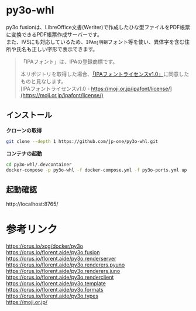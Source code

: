 # py3o-whl

py3o.fusionは、LibreOffice文書(Weriter)で作成したひな型ファイルをPDF帳票に変換できるPDF帳票作成サーバーです。  
また、IVSにも対応しているため、`IPAmj明朝`フォント等を使い、異体字を含む住所や氏名も正しい字形で表示できます。  

> 「IPAフォント」は、IPAの登録商標です。  
>   
> 本リポジトリを取得した場合、[「IPAフォントライセンスv1.0」](https://moji.or.jp/ipafont/license/)に同意したものと見なします。  
> [IPAフォントライセンスv1.0 - https://moji.or.jp/ipafont/license/](https://moji.or.jp/ipafont/license/)  
 

## インストール

**クローンの取得**

```bash
git clone --depth 1 https://github.com/jp-one/py3o-whl.git
```

**コンテナの起動**

```bash
cd py3o-whl/.devcontainer
docker-compose -p py3o-whl -f docker-compose.yml -f py3o-ports.yml up
```

## 起動確認

http://localhost:8765/

# 参考リンク

https://orus.io/xcg/docker/py3o  
https://orus.io/florent.aide/py3o.fusion  
https://orus.io/florent.aide/py3o.renderserver  
https://orus.io/florent.aide/py3o.renderers.pyuno  
https://orus.io/florent.aide/py3o.renderers.juno  
https://orus.io/florent.aide/py3o.renderclient  
https://orus.io/florent.aide/py3o.template  
https://orus.io/florent.aide/py3o.formats  
https://orus.io/florent.aide/py3o.types  
https://moji.or.jp/  
